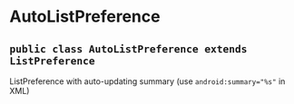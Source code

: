 # AutoListPreference

## `public class AutoListPreference extends ListPreference`

ListPreference with auto-updating summary (use `android:summary="%s"` in XML)
